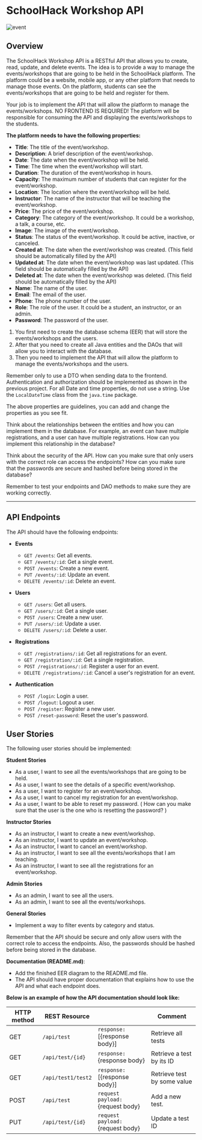# SchoolHack Workshop API

<img src="https://www.nightingaleseldercare.com/assets/images/events-1080x608.png" alt="event">

## Overview

The SchoolHack Workshop API is a RESTful API that allows you to create, read, update, and delete events.
The idea is to provide a way to manage the events/workshops that are going to be held in the SchoolHack platform.
The platform could be a website, mobile app, or any other platform that needs to manage those events.
On the platform, students can see the events/workshops that are going to be held and register for them.

Your job is to implement the API that will allow the platform to manage the events/workshops. NO FRONTEND IS REQUIRED!
The platform will be responsible for consuming the API and displaying the events/workshops to the students.

**The platform needs to have the following properties:**

- **Title**: The title of the event/workshop.
- **Description**: A brief description of the event/workshop.
- **Date**: The date when the event/workshop will be held.
- **Time**: The time when the event/workshop will start.
- **Duration**: The duration of the event/workshop in hours.
- **Capacity**: The maximum number of students that can register for the event/workshop.
- **Location**: The location where the event/workshop will be held.
- **Instructor**: The name of the instructor that will be teaching the event/workshop.
- **Price**: The price of the event/workshop.
- **Category**: The category of the event/workshop. It could be a workshop, a talk, a course, etc.
- **Image**: The image of the event/workshop.
- **Status**: The status of the event/workshop. It could be active, inactive, or canceled.
- **Created at**: The date when the event/workshop was created. (This field should be automatically filled by the API)
- **Updated at**: The date when the event/workshop was last updated. (This field should be automatically filled by the
  API)
- **Deleted at**: The date when the event/workshop was deleted. (This field should be automatically filled by the API)
- **Name**: The name of the user.
- **Email**: The email of the user.
- **Phone**: The phone number of the user.
- **Role**: The role of the user. It could be a student, an instructor, or an admin.
- **Password**: The password of the user.

1. You first need to create the database schema (EER) that will store the events/workshops and the users.
2. After that you need to create all Java entities and the DAOs that will allow you to interact with the database.
3. Then you need to implement the API that will allow the platform to manage the events/workshops and the users.

Remember only to use a DTO when sending data to the frontend. Authentication and authorization should be implemented as shown in the previous project.
For all Date and time properties, do not use a string. Use the `LocalDateTime` class from the `java.time` package.

The above properties are guidelines, you can add and change the properties as you see fit.

Think about the relationships between the entities and how you can implement them in the database. For example, an event
can have multiple registrations, and a user can have multiple registrations. How can you implement this relationship in
the database?

Think about the security of the API. How can you make sure that only users with the correct role can access the
endpoints?
How can you make sure that the passwords are secure and hashed before being stored in the database?

Remember to test your endpoints and DAO methods to make sure they are working correctly.

***

## API Endpoints

The API should have the following endpoints:

- **Events**
    - `GET /events`: Get all events.
    - `GET /events/:id`: Get a single event.
    - `POST /events`: Create a new event.
    - `PUT /events/:id`: Update an event.
    - `DELETE /events/:id`: Delete an event.

- **Users**
    - `GET /users`: Get all users.
    - `GET /users/:id`: Get a single user.
    - `POST /users`: Create a new user.
    - `PUT /users/:id`: Update a user.
    - `DELETE /users/:id`: Delete a user.

- **Registrations**
    - `GET /registrations/:id`: Get all registrations for an event.
    - `GET /registration/:id`: Get a single registration.
    - `POST /registrations/:id`: Register a user for an event.
    - `DELETE /registrations/:id`: Cancel a user's registration for an event.

- **Authentication**
    - `POST /login`: Login a user.
    - `POST /logout`: Logout a user.
    - `POST /register`: Register a new user.
    - `POST /reset-password`: Reset the user's password.

## User Stories

The following user stories should be implemented:

**Student Stories**

- As a user, I want to see all the events/workshops that are going to be held.
- As a user, I want to see the details of a specific event/workshop.
- As a user, I want to register for an event/workshop.
- As a user, I want to cancel my registration for an event/workshop.
- As a user, I want to be able to reset my password. ( How can you make sure that the user is the one who is resetting
  the password? )

**Instructor Stories**

- As an instructor, I want to create a new event/workshop.
- As an instructor, I want to update an event/workshop.
- As an instructor, I want to cancel an event/workshop.
- As an instructor, I want to see all the events/workshops that I am teaching.
- As an instructor, I want to see all the registrations for an event/workshop.

**Admin Stories**

- As an admin, I want to see all the users.
- As an admin, I want to see all the events/workshops.

**General Stories**

- Implement a way to filter events by category and status.

Remember that the API should be secure and only allow users with the correct role to access the endpoints. Also, the
passwords should be hashed before being stored in the database.

**Documentation (README.md)**:

- Add the finished EER diagram to the README.md file.
- The API should have proper documentation that explains how to use the API and what each endpoint does.


**Below is an example of how the API documentation should look like:**

| HTTP method | REST Resource      |                                   | Comment                     |
|-------------|--------------------|-----------------------------------|-----------------------------|
| GET         | `/api/test`        | `response:` [{response body}]     | Retrieve all tests          |
| GET         | `/api/test/{id}`   | `response:` {response body}       | Retrieve a test by its ID   |
| GET         | `/api/test1/test2` | `response:` [{response body}]     | Retrieve test by some value | 
| POST        | `/api/test`        | `request payload:` {request body} | Add a new test.             |
| PUT         | `/api/test/{id}`   | `request payload:` {request body} | Update a test ID            |






